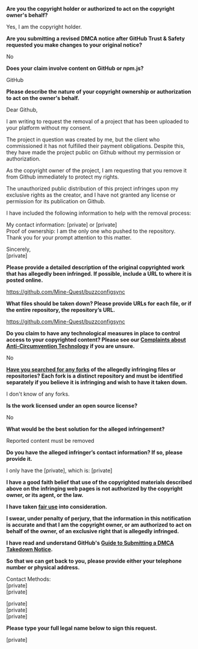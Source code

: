 **Are you the copyright holder or authorized to act on the copyright owner's behalf?**

Yes, I am the copyright holder.

**Are you submitting a revised DMCA notice after GitHub Trust & Safety requested you make changes to your original notice?**

No

**Does your claim involve content on GitHub or npm.js?**

GitHub

**Please describe the nature of your copyright ownership or authorization to act on the owner's behalf.**

Dear Github,

I am writing to request the removal of a project that has been uploaded to your platform without my consent.

The project in question was created by me, but the client who commissioned it has not fulfilled their payment obligations. Despite this, they have made the project public on Github without my permission or authorization.

As the copyright owner of the project, I am requesting that you remove it from Github immediately to protect my rights.

The unauthorized public distribution of this project infringes upon my exclusive rights as the creator, and I have not granted any license or permission for its publication on Github.

I have included the following information to help with the removal process:

My contact information: [private] or [private]  
Proof of ownership: I am the only one who pushed to the repository.  
Thank you for your prompt attention to this matter.

Sincerely,  
[private]  

**Please provide a detailed description of the original copyrighted work that has allegedly been infringed. If possible, include a URL to where it is posted online.**

https://github.com/Mine-Quest/buzzconfigsync

**What files should be taken down? Please provide URLs for each file, or if the entire repository, the repository’s URL.**

https://github.com/Mine-Quest/buzzconfigsync

**Do you claim to have any technological measures in place to control access to your copyrighted content? Please see our <a href="https://docs.github.com/articles/guide-to-submitting-a-dmca-takedown-notice#complaints-about-anti-circumvention-technology">Complaints about Anti-Circumvention Technology</a> if you are unsure.**

No

**<a href="https://docs.github.com/articles/dmca-takedown-policy#b-what-about-forks-or-whats-a-fork">Have you searched for any forks</a> of the allegedly infringing files or repositories? Each fork is a distinct repository and must be identified separately if you believe it is infringing and wish to have it taken down.**

I don't know of any forks.

**Is the work licensed under an open source license?**

No

**What would be the best solution for the alleged infringement?**

Reported content must be removed

**Do you have the alleged infringer’s contact information? If so, please provide it.**

I only have the [private], which is: [private]  

**I have a good faith belief that use of the copyrighted materials described above on the infringing web pages is not authorized by the copyright owner, or its agent, or the law.**

**I have taken <a href="https://www.lumendatabase.org/topics/22">fair use</a> into consideration.**

**I swear, under penalty of perjury, that the information in this notification is accurate and that I am the copyright owner, or am authorized to act on behalf of the owner, of an exclusive right that is allegedly infringed.**

**I have read and understand GitHub's <a href="https://docs.github.com/articles/guide-to-submitting-a-dmca-takedown-notice/">Guide to Submitting a DMCA Takedown Notice</a>.**

**So that we can get back to you, please provide either your telephone number or physical address.**

Contact Methods:  
[private]  
[private]  

[private]  
[private]  
[private]  

**Please type your full legal name below to sign this request.**

[private]

